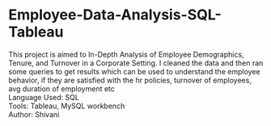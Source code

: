 # Employee-Data-Analysis-SQL-Tableau
This project is aimed to In-Depth Analysis of Employee Demographics, Tenure, and Turnover in a Corporate Setting. I cleaned the data and then ran some queries to get results which can be used to understand the employee behavior, if they are satisfied with the hr policies, turnover of employees, avg duration of employment etc
<br>
Language Used: SQL
<br>
Tools: Tableau, MySQL workbench
<br>
Author: Shivani 